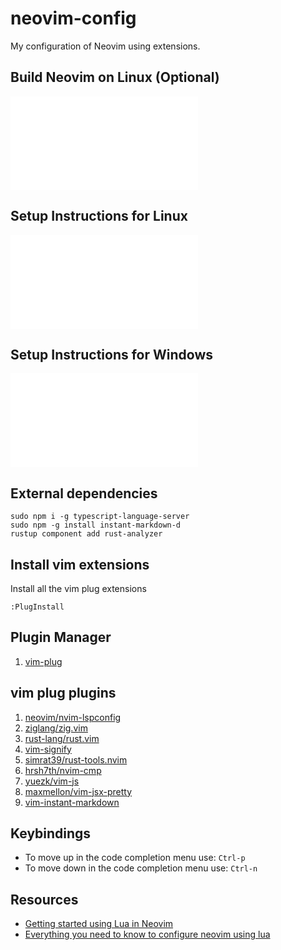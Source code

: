 # neovim-config
My configuration of Neovim using extensions.

## Build Neovim on Linux (Optional)
![build_neovim_on_linux](./build_neovim_on_linux.md)

## Setup Instructions for Linux
![setup_intructions_for_linux](./setup_intructions_for_linux.md)

## Setup Instructions for Windows
![setup_intructions_for_windows](./setup_intructions_for_windows.md)

## External dependencies
```
sudo npm i -g typescript-language-server
sudo npm -g install instant-markdown-d
rustup component add rust-analyzer
```

## Install vim extensions

Install all the vim plug extensions
```
:PlugInstall
```

## Plugin Manager
1. [vim-plug](https://github.com/junegunn/vim-plug)

## vim plug plugins
1. [neovim/nvim-lspconfig](https://github.com/neovim/nvim-lspconfig)
2. [ziglang/zig.vim](https://github.com/ziglang/zig.vim)
3. [rust-lang/rust.vim](https://github.com/rust-lang/rust.vim) 
4. [vim-signify](https://github.com/mhinz/vim-signify)
5. [simrat39/rust-tools.nvim](https://github.com/simrat39/rust-tools.nvim)
6. [hrsh7th/nvim-cmp](https://github.com/hrsh7th/nvim-cmp)
7. [yuezk/vim-js](https://github.com/yuezk/vim-js)
8. [maxmellon/vim-jsx-pretty](https://github.com/MaxMEllon/vim-jsx-pretty)
9. [vim-instant-markdown](https://github.com/instant-markdown/vim-instant-markdown)

## Keybindings
- To move up in the code completion menu use: `Ctrl-p`
- To move down in the code completion menu use: `Ctrl-n`

## Resources
* [Getting started using Lua in Neovim](https://github.com/nanotee/nvim-lua-guide#defining-mappings)
* [Everything you need to know to configure neovim using lua](https://vonheikemen.github.io/devlog/tools/configuring-neovim-using-lua/)
